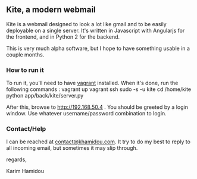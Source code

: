 ## Kite, a modern webmail

Kite is a webmail designed to look a lot like gmail and to be easily deployable on a single server.
It's written in Javascript with Angularjs for the frontend, and in Python 2 for the backend.

This is very much alpha software, but I hope to have something usable in a couple months.

### How to run it

To run it, you'll need to have [vagrant](http://www.vagrantup.com/) installed.
When it's done, run the following commands :
    vagrant up
    vagrant ssh
    sudo -s -u kite
    cd /home/kite
    python app/back/kite/server.py 

After this, browse to http://192.168.50.4 . You should be greeted by a login window. Use whatever username/password combination to login.

### Contact/Help

I can be reached at contact@khamidou.com. It try to do my best to reply to all incoming email, but sometimes it may slip through.

regards,

Karim Hamidou
